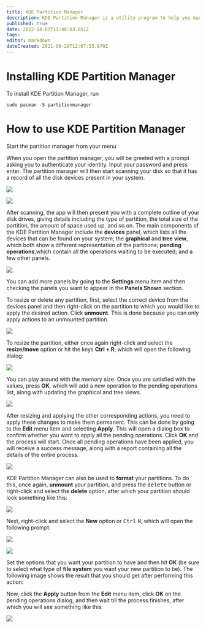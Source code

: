```yaml
---
title: KDE Partition Manager
description: KDE Partition Manager is a utility program to help you manage the disk devices, partitions and file systems on your computer. It allows you to easily create, copy, move, delete, resize without losing data, backup and restore partitions.
published: true
date: 2022-04-07T11:48:03.651Z
tags: 
editor: markdown
dateCreated: 2021-09-29T12:07:55.870Z
---
```


# Installing KDE Partition Manager

To install KDE Partition Manager, run

```plaintext
sudo pacman -S partitionmanager
```

# How to use KDE Partition Manager

Start the partition manager from your menu

When you open the partition manager, you will be greeted with a prompt asking you to authenticate your identity. Input your password and press enter. The partition manager will then start scanning your disk so that it has a record of all the disk devices present in your system.

![](https://linuxhint.com/wp-content/uploads/2020/09/word-image-494.png)

![](https://linuxhint.com/wp-content/uploads/2020/09/word-image-495.png)

After scanning, the app will then present you with a complete outline of your disk drives, giving details including the type of partition, the total size of the partition, the amount of space used up, and so on. The main components of the KDE Partition Manager include the **devices** panel, which lists all the devices that can be found on your system; the **graphical** and **tree view**, which both show a different representation of the partitions; **pending operations**,which contain all the operations waiting to be executed; and a few other panels.

![](https://linuxhint.com/wp-content/uploads/2020/09/word-image-496.png)

You can add more panels by going to the **Settings** menu item and then checking the panels you want to appear in the **Panels Shown** section.

To resize or delete any partition, first, select the correct device from the devices panel and then right-click on the partition to which you would like to apply the desired action. Click **unmount**. This is done because you can only apply actions to an unmounted partition.

![](https://linuxhint.com/wp-content/uploads/2020/09/word-image-497.png)

To resize the partition, either once again right-click and select the **resize/move** option or hit the keys **Ctrl + R**, which will open the following dialog:

![](https://linuxhint.com/wp-content/uploads/2020/09/word-image-498.png)

You can play around with the memory size. Once you are satisfied with the values, press **OK**, which will add a new operation to the pending operations list, along with updating the graphical and tree views.

![](https://linuxhint.com/wp-content/uploads/2020/09/word-image-54.jpeg)

After resizing and applying the other corresponding actions, you need to apply these changes to make them permanent. This can be done by going to the **Edit** menu item and selecting **Apply**. This will open a dialog box to confirm whether you want to apply all the pending operations. Click **OK** and the process will start. Once all pending operations have been applied, you will receive a success message, along with a report containing all the details of the entire process.

![](https://linuxhint.com/wp-content/uploads/2020/09/word-image-499.png)

KDE Partition Manager can also be used to **format** your partitions. To do this, once again, **unmount** your partition, and press the <kbd>delete</kbd> button or right-click and select the **delete** option, after which your partition should look something like this:

![](https://linuxhint.com/wp-content/uploads/2020/09/word-image-500.png)

Next, right-click and select the **New** option or <kbd>Ctrl</kbd> <kbd>N</kbd>, which will open the following prompt:

![](https://linuxhint.com/wp-content/uploads/2020/09/word-image-501.png)

![](https://linuxhint.com/wp-content/uploads/2020/09/word-image-502.png)

Set the options that you want your partition to have and then hit **OK** (be sure to select what type of **file system** you want your new partition to be). The following image shows the result that you should get after performing this action:

Now, click the **Apply** button from the **Edit** menu item, click **OK** on the pending operations dialog, and then wait till the process finishes, after which you will see something like this:

![](https://linuxhint.com/wp-content/uploads/2020/09/word-image-503.png)